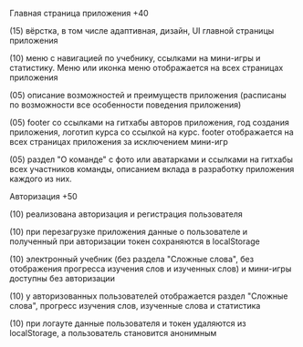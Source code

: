 Главная страница приложения +40

(15) вёрстка, в том числе адаптивная, дизайн, UI главной страницы приложения

(10) меню с навигацией по учебнику, ссылками на мини-игры и статистику. Меню или иконка меню отображается на всех страницах приложения

(05) описание возможностей и преимуществ приложения (расписаны по возможности все особенности поведения приложения)

(05) footer со ссылками на гитхабы авторов приложения, год создания приложения, логотип курса со ссылкой на курс. footer отображается на всех страницах приложения за исключением мини-игр

(05) раздел "О команде" с фото или аватарками и ссылками на гитхабы всех участников команды, описанием вклада в разработку приложения каждого из них.


Авторизация +50

(10) реализована авторизация и регистрация пользователя

(10) при перезагрузке приложения данные о пользователе и полученный при авторизации токен сохраняются в localStorage

(10) электронный учебник (без раздела "Сложные слова", без отображения прогресса изучения слов и изученных слов) и мини-игры доступны без авторизации

(10) у авторизованных пользователей отображается раздел "Сложные слова", прогресс изучения слов, изученные слова и статистика

(10) при логауте данные пользователя и токен удаляются из localStorage, а пользователь становится анонимным


